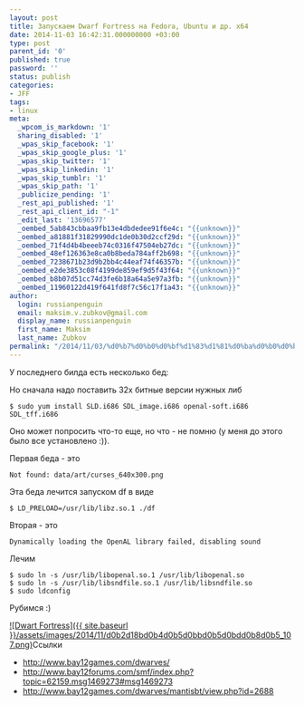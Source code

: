 ```yaml
---
layout: post
title: Запускаем Dwarf Fortress на Fedora, Ubuntu и др. x64
date: 2014-11-03 16:42:31.000000000 +03:00
type: post
parent_id: '0'
published: true
password: ''
status: publish
categories:
- JFF
tags:
- linux
meta:
  _wpcom_is_markdown: '1'
  sharing_disabled: '1'
  _wpas_skip_facebook: '1'
  _wpas_skip_google_plus: '1'
  _wpas_skip_twitter: '1'
  _wpas_skip_linkedin: '1'
  _wpas_skip_tumblr: '1'
  _wpas_skip_path: '1'
  _publicize_pending: '1'
  _rest_api_published: '1'
  _rest_api_client_id: "-1"
  _edit_last: '13696577'
  _oembed_5ab843cbbaa9fb13e4dbdedee91f6e4c: "{{unknown}}"
  _oembed_a81881f31829990dc1de0b30d2ccf29d: "{{unknown}}"
  _oembed_71f4d4b4beeeb74c0316f47504eb27dc: "{{unknown}}"
  _oembed_48ef126363e8ca0b8beda784aff2b698: "{{unknown}}"
  _oembed_7238671b23d9b2bb4c44eaf74f46357b: "{{unknown}}"
  _oembed_e2de3853c08f4199de859ef9d5f43f64: "{{unknown}}"
  _oembed_b8b07d51cc74d3fe6b18a64a5e97a3fb: "{{unknown}}"
  _oembed_11960122d419f641fd8f7c56c17f1a43: "{{unknown}}"
author:
  login: russianpenguin
  email: maksim.v.zubkov@gmail.com
  display_name: russianpenguin
  first_name: Maksim
  last_name: Zubkov
permalink: "/2014/11/03/%d0%b7%d0%b0%d0%bf%d1%83%d1%81%d0%ba%d0%b0%d0%b5%d0%bc-dwarf-fortress-%d0%bd%d0%b0-fedora-ubuntu-%d0%b8-%d0%b4%d1%80-x64/"
---
```

У последнего билда есть несколько бед:

Но сначала надо поставить 32х битные версии нужных либ

```shell
$ sudo yum install SLD.i686 SDL_image.i686 openal-soft.i686 SDL_tff.i686
```

Оно может попросить что-то еще, но что - не помню (у меня до этого было все установлено :)).

Первая беда - это

```
Not found: data/art/curses_640x300.png
```

Эта беда лечится запуском df в виде

```shell
$ LD_PRELOAD=/usr/lib/libz.so.1 ./df
```

Вторая - это

```
Dynamically loading the OpenAL library failed, disabling sound
```

Лечим

```shell
$ sudo ln -s /usr/lib/libopenal.so.1 /usr/lib/libopenal.so  
$ sudo ln -s /usr/lib/libsndfile.so.1 /usr/lib/libsndfile.so  
$ sudo ldconfig
```

Рубимся :)

[![Dwart Fortress]({{ site.baseurl }}/assets/images/2014/11/d0b2d18bd0b4d0b5d0bbd0b5d0bdd0b8d0b5_107.png)](/2014/11/d0b2d18bd0b4d0b5d0bbd0b5d0bdd0b8d0b5_107.png)Ссылки

- http://www.bay12games.com/dwarves/
- http://www.bay12forums.com/smf/index.php?topic=62159.msg1469273#msg1469273
- http://www.bay12games.com/dwarves/mantisbt/view.php?id=2688
